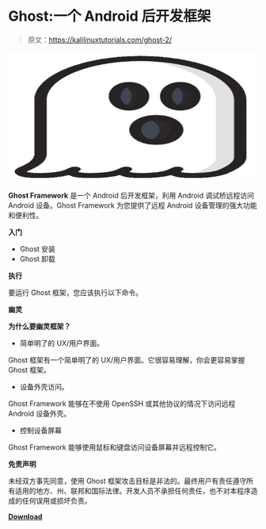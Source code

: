 # Ghost:一个 Android 后开发框架

> 原文：<https://kalilinuxtutorials.com/ghost-2/>

[![Ghost : An Android Post-Exploitation Framework](img//ad2ed9fa9ef599c083b5ced2ed8326fa.png "Ghost : An Android Post-Exploitation Framework")](https://1.bp.blogspot.com/-wYNNMSboEuY/X9vvS5d2tzI/AAAAAAAAILI/mQctHD8-8cIaCCUGeT79Xfsaq3rMTnstQCLcBGAsYHQ/s728/Ghost%25281%2529.png)

**Ghost Framework** 是一个 Android 后开发框架，利用 Android 调试桥远程访问 Android 设备。Ghost Framework 为您提供了远程 Android 设备管理的强大功能和便利性。

**入门**

*   Ghost 安装
*   Ghost 卸载

**执行**

要运行 Ghost 框架，您应该执行以下命令。

**幽灵**

**为什么要幽灵框架？**

*   简单明了的 UX/用户界面。

Ghost 框架有一个简单明了的 UX/用户界面。它很容易理解，你会更容易掌握 Ghost 框架。

*   设备外壳访问。

Ghost Framework 能够在不使用 OpenSSH 或其他协议的情况下访问远程 Android 设备外壳。

*   控制设备屏幕

Ghost Framework 能够使用鼠标和键盘访问设备屏幕并远程控制它。

**免责声明**

未经双方事先同意，使用 Ghost 框架攻击目标是非法的。最终用户有责任遵守所有适用的地方、州、联邦和国际法律。开发人员不承担任何责任，也不对本程序造成的任何误用或损坏负责。

[**Download**](https://github.com/EntySec/ghost)